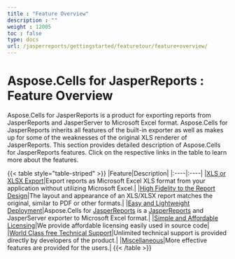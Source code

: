 ```yaml
---
title : "Feature Overview" 
description : "" 
weight : 12005 
toc : false
type: docs
url: /jasperreports/gettingstarted/featuretour/feature+overview/
---
```


# Aspose.Cells for JasperReports : Feature Overview


Aspose.Cells for JasperReports is a product for exporting reports from JasperReports and JasperServer to Microsoft Excel format. Aspose.Cells for JasperReports inherits all features of the built-in exporter as well as makes up for some of the weaknesses of the original XLS renderer of JasperReports. This section provides detailed description of Aspose.Cells for JasperReports features. Click on the respective links in the table to learn more about the features.

{{< table style="table-striped" >}}
|Feature|Description|
|:----|:----|
|[XLS or XLSX Export](https://docs2.aspose.com/cells/jasperreports/gettingstarted/featuretour/xls+or+xlsx+export)|Export reports as Microsoft Excel XLS format from your application without utilizing Microsoft Excel.|
|[High Fidelity to the Report Design](https://docs2.aspose.com/cells/jasperreports/gettingstarted/featuretour/high+fidelity+to+the+report+design)|The layout and appearance of an XLS/XLSX report matches the original, similar to PDF or other formats.|
|[Easy and Lightweight Deployment](https://docs2.aspose.com/cells/jasperreports/gettingstarted/featuretour/easy+and+lightweight+deployment)|Aspose.Cells for [JasperReports](http://jasperforge.org/sf/projects/jasperreports) is a [JasperReports](http://jasperforge.org/sf/projects/jasperreports) and JasperServer exporter to Microsoft Excel format.|
|[Simple and Affordable Licensing](https://docs2.aspose.com/cells/jasperreports/gettingstarted/featuretour/simple+and+affordable+licensing)|We provide affordable licensing easily used in source code|
|[World Class free Technical Support](https://docs2.aspose.com/cells/jasperreports/gettingstarted/featuretour/world+class+free+technical+support)|Unlimited technical support is provided directly by developers of the product.|
|[Miscellaneous](https://docs2.aspose.com/cells/jasperreports/gettingstarted/featuretour/miscellaneous)|More effective features are provided for the users.|
{{< /table >}}


